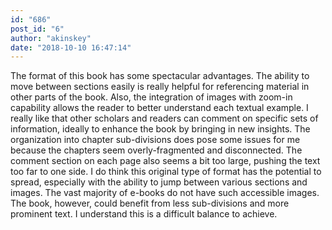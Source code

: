 ```yaml
---
id: "686"
post_id: "6"
author: "akinskey"
date: "2018-10-10 16:47:14"
---
```

The format of this book has some spectacular advantages. The ability to move between sections easily is really helpful for referencing material in other parts of the book. Also, the integration of images with zoom-in capability allows the reader to better understand each textual example. I really like that other scholars and readers can comment on specific sets of information, ideally to enhance the book by bringing in new insights. The organization into chapter sub-divisions does pose some issues for me because the chapters seem overly-fragmented and disconnected. The comment section on each page also seems a bit too large, pushing the text too far to one side. I do think this original type of format has the potential to spread, especially with the ability to jump between various sections and images. The vast majority of e-books do not have such accessible images. The book, however, could benefit from less sub-divisions and more prominent text. I understand this is a difficult balance to achieve.
